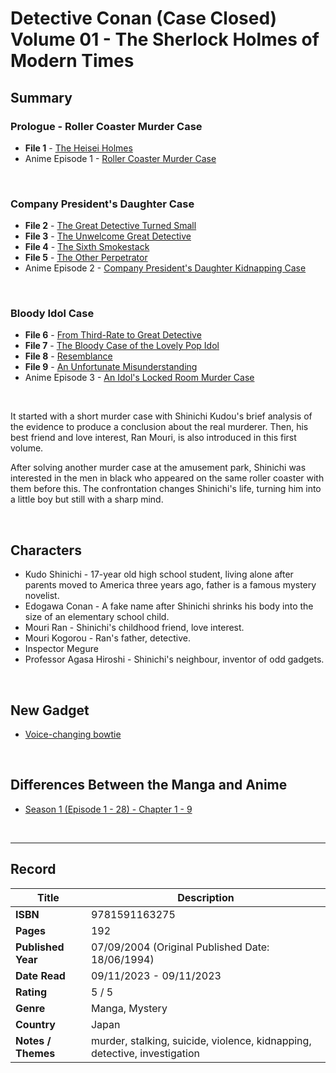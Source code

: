 # Detective Conan (Case Closed) Volume 01 - The Sherlock Holmes of Modern Times

## Summary
### Prologue - Roller Coaster Murder Case
* **File 1** - [The Heisei Holmes](https://www.detectiveconanworld.com/wiki/The_Heisei_Holmes)
* Anime Episode 1 - [Roller Coaster Murder Case](https://www.detectiveconanworld.com/wiki/Roller_Coaster_Murder_Case)

<br>

### Company President's Daughter Case
* **File 2** - [The Great Detective Turned Small](https://www.detectiveconanworld.com/wiki/The_Great_Detective_Turned_Small)
* **File 3** - [The Unwelcome Great Detective](https://www.detectiveconanworld.com/wiki/The_Unwelcome_Great_Detective)
* **File 4** - [The Sixth Smokestack](https://www.detectiveconanworld.com/wiki/The_Sixth_Smokestack)
* **File 5** - [The Other Perpetrator](https://www.detectiveconanworld.com/wiki/The_Other_Perpetrator)
* Anime Episode 2 - [Company President's Daughter Kidnapping Case](https://www.detectiveconanworld.com/wiki/Company_President%27s_Daughter_Kidnapping_Case)

<br>

### Bloody Idol Case
* **File 6** - [From Third-Rate to Great Detective](https://www.detectiveconanworld.com/wiki/From_Third-Rate_to_Great_Detective)
* **File 7** - [The Bloody Case of the Lovely Pop Idol](https://www.detectiveconanworld.com/wiki/The_Bloody_Case_of_the_Lovely_Pop_Idol)
* **File 8** - [Resemblance](https://www.detectiveconanworld.com/wiki/Resemblance)
* **File 9** - [An Unfortunate Misunderstanding](https://www.detectiveconanworld.com/wiki/An_Unfortunate_Misunderstanding)
* Anime Episode 3 - [An Idol's Locked Room Murder Case](https://www.detectiveconanworld.com/wiki/An_Idol%27s_Locked_Room_Murder_Case)

<br>

It started with a short murder case with Shinichi Kudou's brief analysis of the evidence to produce a conclusion about the real murderer. Then, his best friend and love interest, Ran Mouri, is also introduced in this first volume.

After solving another murder case at the amusement park, Shinichi was interested in the men in black who appeared on the same roller coaster with them before this. The confrontation changes Shinichi's life, turning him into a little boy but still with a sharp mind.

<br>

## Characters
* Kudo Shinichi - 17-year old high school student, living alone after parents moved to America three years ago, father is a famous mystery novelist.
* Edogawa Conan - A fake name after Shinichi shrinks his body into the size of an elementary school child.
* Mouri Ran - Shinichi's childhood friend, love interest.
* Mouri Kogorou - Ran's father, detective.
* Inspector Megure
* Professor Agasa Hiroshi - Shinichi's neighbour, inventor of odd gadgets.

<br>

## New Gadget 
* [Voice-changing bowtie](https://www.detectiveconanworld.com/wiki/Voice-Changing_Bowtie)

<br>

## Differences Between the Manga and Anime
* [Season 1 (Episode 1 - 28) - Chapter 1 - 9](https://www.detectiveconanworld.com/wiki/List_of_differences_between_the_manga_and_anime#Season_1_-_Episodes_1-28)

<br>

***

## Record
| Title | Description |
| -- | -- |
| **ISBN** | 9781591163275 |
| **Pages** | 192 |
| **Published Year** | 07/09/2004 (Original Published Date: 18/06/1994) |
| **Date Read** | 09/11/2023 - 09/11/2023 |
| **Rating** | 5 / 5 |
| **Genre** | Manga, Mystery |
| **Country** | Japan |
| **Notes / Themes** | murder, stalking, suicide, violence, kidnapping, detective, investigation | 
